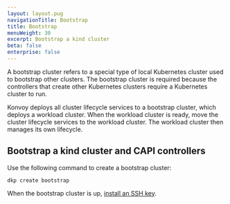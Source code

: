 ```yaml
---
layout: layout.pug
navigationTitle: Bootstrap
title: Bootstrap
menuWeight: 30
excerpt: Bootstrap a kind cluster
beta: false
enterprise: false
---
```


A bootstrap cluster refers to a special type of local Kubernetes cluster used to bootstrap other clusters. The bootstrap cluster is required because the controllers that create other Kubernetes clusters require a Kubernetes cluster to run.

Konvoy deploys all cluster lifecycle services to a bootstrap cluster, which deploys a workload cluster. When the workload cluster is ready, move the cluster lifecycle services to the workload cluster. The workload cluster then manages its own lifecycle.

## Bootstrap a kind cluster and CAPI controllers

Use the following command to create a bootstrap cluster:

```shell
dkp create bootstrap
```

When the bootstrap cluster is up, [install an SSH key](../install-ssh-key).
